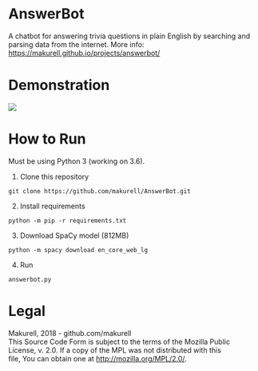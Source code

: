 # AnswerBot
A chatbot for answering trivia questions in plain English by searching and parsing data from the internet. More info: https://makurell.github.io/projects/answerbot/

# Demonstration
[![](https://makurell.github.io/passets/5/demo2.png)](https://www.youtube.com/watch?v=8yQCvzhGDkk)

# How to Run
Must be using Python 3 (working on 3.6).

1. Clone this repository
```
git clone https://github.com/makurell/AnswerBot.git
```
2. Install requirements
```
python -m pip -r requirements.txt
```
3. Download SpaCy model (812MB)
```
python -m spacy download en_core_web_lg
```
4. Run
```
answerbot.py
```

# Legal
Makurell, 2018 - github.com/makurell<br>
This Source Code Form is subject to the terms of the Mozilla Public<br>
License, v. 2.0. If a copy of the MPL was not distributed with this<br>
file, You can obtain one at http://mozilla.org/MPL/2.0/.
